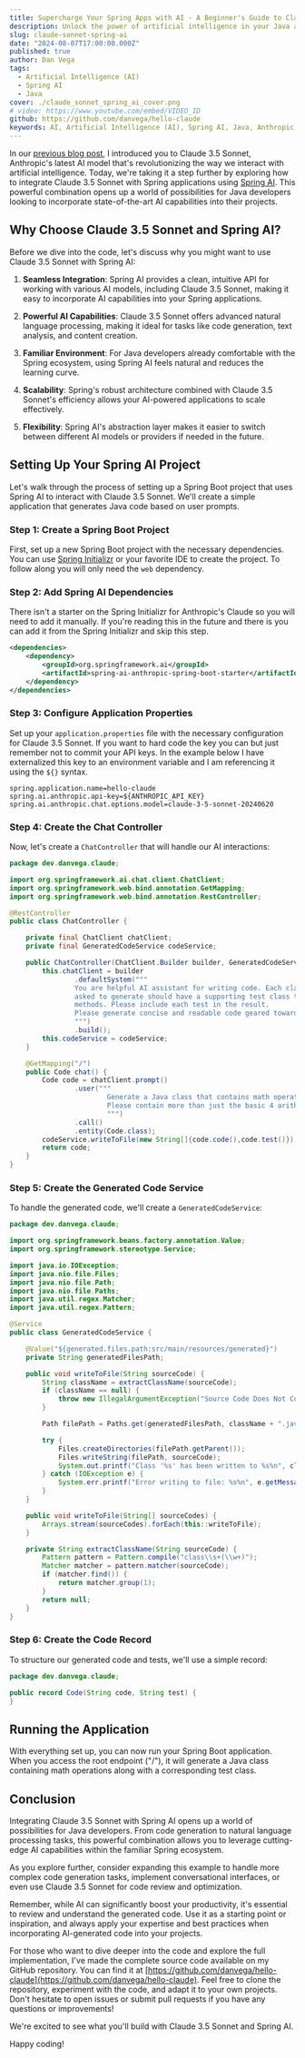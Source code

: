 ```yaml
---
title: Supercharge Your Spring Apps with AI - A Beginner's Guide to Claude 3.5 Sonnet and Spring AI
description: Unlock the power of artificial intelligence in your Java applications with Claude 3.5 Sonnet and Spring AI. This beginner-friendly guide walks you through integrating cutting-edge AI capabilities into your Spring projects, opening up a world of possibilities for smart, responsive applications.
slug: claude-sonnet-spring-ai
date: "2024-08-07T17:00:00.000Z"
published: true
author: Dan Vega
tags: 
  - Artificial Intelligence (AI)
  - Spring AI
  - Java
cover: ./claude_sonnet_spring_ai_cover.png
# video: https://www.youtube.com/embed/VIDEO_ID
github: https://github.com/danvega/hello-claude
keywords: AI, Artificial Intelligence (AI), Spring AI, Java, Anthropic, Claude Sonnet 3.5
---
```


In our [previous blog post](https://www.danvega.dev/blog/claude-sonnet-35), I introduced you to Claude 3.5 Sonnet, Anthropic's latest AI model that's revolutionizing the way we interact with artificial intelligence. Today, we're taking it a step further by exploring how to integrate Claude 3.5 Sonnet with Spring applications using [Spring AI](https://spring.io/projects/spring-ai/). This powerful combination opens up a world of possibilities for Java developers looking to incorporate state-of-the-art AI capabilities into their projects.

## Why Choose Claude 3.5 Sonnet and Spring AI?

Before we dive into the code, let's discuss why you might want to use Claude 3.5 Sonnet with Spring AI:

1. **Seamless Integration**: Spring AI provides a clean, intuitive API for working with various AI models, including Claude 3.5 Sonnet, making it easy to incorporate AI capabilities into your Spring applications.

2. **Powerful AI Capabilities**: Claude 3.5 Sonnet offers advanced natural language processing, making it ideal for tasks like code generation, text analysis, and content creation.

3. **Familiar Environment**: For Java developers already comfortable with the Spring ecosystem, using Spring AI feels natural and reduces the learning curve.

4. **Scalability**: Spring's robust architecture combined with Claude 3.5 Sonnet's efficiency allows your AI-powered applications to scale effectively.

5. **Flexibility**: Spring AI's abstraction layer makes it easier to switch between different AI models or providers if needed in the future.

## Setting Up Your Spring AI Project

Let's walk through the process of setting up a Spring Boot project that uses Spring AI to interact with Claude 3.5 Sonnet. We'll create a simple application that generates Java code based on user prompts.

### Step 1: Create a Spring Boot Project

First, set up a new Spring Boot project with the necessary dependencies. You can use [Spring Initializr](https://start.spring.io) or your favorite IDE to create the project. To follow along you will 
only need the `web` dependency. 

### Step 2: Add Spring AI Dependencies

There isn't a starter on the Spring Initializr for Anthropic's Claude so you will need to add it manually. If you're reading this in the future and there is you can add it from the Spring Initializr and skip this step. 

```xml
<dependencies>
    <dependency>
        <groupId>org.springframework.ai</groupId>
        <artifactId>spring-ai-anthropic-spring-boot-starter</artifactId>
    </dependency>
</dependencies>
```

### Step 3: Configure Application Properties

Set up your `application.properties` file with the necessary configuration for Claude 3.5 Sonnet. If you want to hard code the key you can but just remember not to commit your API keys. In the example below I have externalized this key to an environment variable and I am referencing it using the `${}` syntax. 

```properties
spring.application.name=hello-claude
spring.ai.anthropic.api-key=${ANTHROPIC_API_KEY}
spring.ai.anthropic.chat.options.model=claude-3-5-sonnet-20240620
```

### Step 4: Create the Chat Controller

Now, let's create a `ChatController` that will handle our AI interactions:

```java
package dev.danvega.claude;

import org.springframework.ai.chat.client.ChatClient;
import org.springframework.web.bind.annotation.GetMapping;
import org.springframework.web.bind.annotation.RestController;

@RestController
public class ChatController {

    private final ChatClient chatClient;
    private final GeneratedCodeService codeService;

    public ChatController(ChatClient.Builder builder, GeneratedCodeService codeService) {
        this.chatClient = builder
                .defaultSystem("""
                You are helpful AI assistant for writing code. Each class or method you are
                asked to generate should have a supporting test class to cover that method or
                methods. Please include each test in the result.
                Please generate concise and readable code geared towards beginners.
                """)
                .build();
        this.codeService = codeService;
    }

    @GetMapping("/")
    public Code chat() {
        Code code = chatClient.prompt()
                .user("""
                        Generate a Java class that contains math operations.
                        Please contain more than just the basic 4 arithmetic operations.
                        """)
                .call()
                .entity(Code.class);
        codeService.writeToFile(new String[]{code.code(),code.test()});
        return code;
    }
}
```

### Step 5: Create the Generated Code Service

To handle the generated code, we'll create a `GeneratedCodeService`:

```java
package dev.danvega.claude;

import org.springframework.beans.factory.annotation.Value;
import org.springframework.stereotype.Service;

import java.io.IOException;
import java.nio.file.Files;
import java.nio.file.Path;
import java.nio.file.Paths;
import java.util.regex.Matcher;
import java.util.regex.Pattern;

@Service
public class GeneratedCodeService {

    @Value("${generated.files.path:src/main/resources/generated}")
    private String generatedFilesPath;

    public void writeToFile(String sourceCode) {
        String className = extractClassName(sourceCode);
        if (className == null) {
            throw new IllegalArgumentException("Source Code Does Not Contain a Class Name");
        }

        Path filePath = Paths.get(generatedFilesPath, className + ".java");

        try {
            Files.createDirectories(filePath.getParent());
            Files.writeString(filePath, sourceCode);
            System.out.printf("Class '%s' has been written to %s%n", className, filePath);
        } catch (IOException e) {
            System.err.printf("Error writing to file: %s%n", e.getMessage());
        }
    }

    public void writeToFile(String[] sourceCodes) {
        Arrays.stream(sourceCodes).forEach(this::writeToFile);
    }

    private String extractClassName(String sourceCode) {
        Pattern pattern = Pattern.compile("class\\s+(\\w+)");
        Matcher matcher = pattern.matcher(sourceCode);
        if (matcher.find()) {
            return matcher.group(1);
        }
        return null;
    }
}
```

### Step 6: Create the Code Record

To structure our generated code and tests, we'll use a simple record:

```java
package dev.danvega.claude;

public record Code(String code, String test) {
}
```

## Running the Application

With everything set up, you can now run your Spring Boot application. When you access the root endpoint ("/"), it will generate a Java class containing math operations along with a corresponding test class.

## Conclusion

Integrating Claude 3.5 Sonnet with Spring AI opens up a world of possibilities for Java developers. From code generation to natural language processing tasks, this powerful combination allows you to leverage cutting-edge AI capabilities within the familiar Spring ecosystem.

As you explore further, consider expanding this example to handle more complex code generation tasks, implement conversational interfaces, or even use Claude 3.5 Sonnet for code review and optimization.

Remember, while AI can significantly boost your productivity, it's essential to review and understand the generated code. Use it as a starting point or inspiration, and always apply your expertise and best practices when incorporating AI-generated code into your projects.

For those who want to dive deeper into the code and explore the full implementation, I've made the complete source code available on my GitHub repository. You can find it at [https://github.com/danvega/hello-claude](https://github.com/danvega/hello-claude). Feel free to clone the repository, experiment with the code, and adapt it to your own projects. Don't hesitate to open issues or submit pull requests if you have any questions or improvements!

We're excited to see what you'll build with Claude 3.5 Sonnet and Spring AI. 

Happy coding!